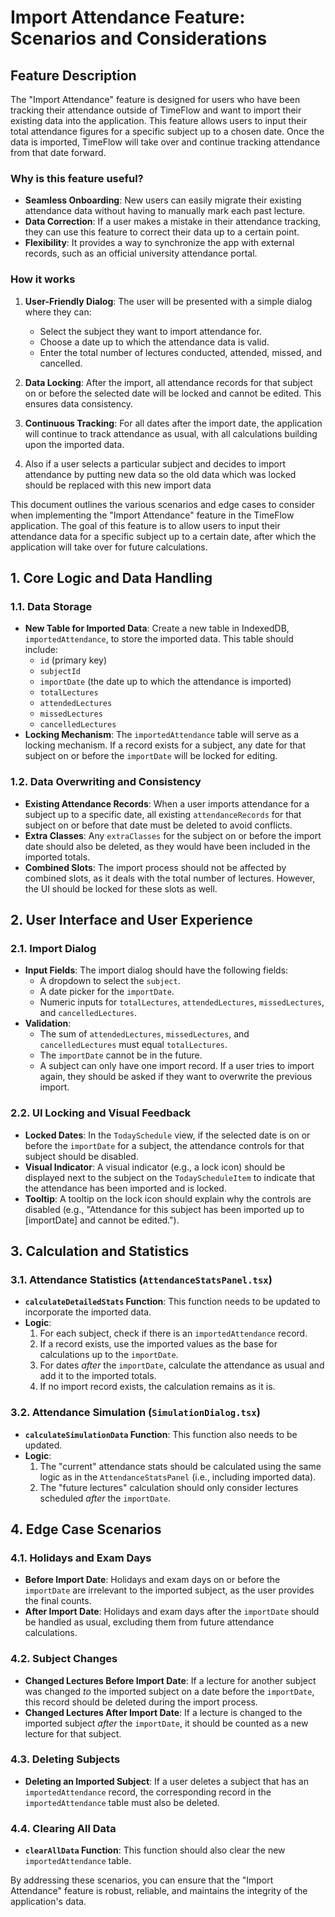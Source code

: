 # Import Attendance Feature: Scenarios and Considerations

## Feature Description

The "Import Attendance" feature is designed for users who have been tracking their attendance outside of TimeFlow and want to import their existing data into the application. This feature allows users to input their total attendance figures for a specific subject up to a chosen date. Once the data is imported, TimeFlow will take over and continue tracking attendance from that date forward.

### Why is this feature useful?

- **Seamless Onboarding**: New users can easily migrate their existing attendance data without having to manually mark each past lecture.
- **Data Correction**: If a user makes a mistake in their attendance tracking, they can use this feature to correct their data up to a certain point.
- **Flexibility**: It provides a way to synchronize the app with external records, such as an official university attendance portal.

### How it works

1.  **User-Friendly Dialog**: The user will be presented with a simple dialog where they can:

    - Select the subject they want to import attendance for.
    - Choose a date up to which the attendance data is valid.
    - Enter the total number of lectures conducted, attended, missed, and cancelled.

2.  **Data Locking**: After the import, all attendance records for that subject on or before the selected date will be locked and cannot be edited. This ensures data consistency.

3.  **Continuous Tracking**: For all dates after the import date, the application will continue to track attendance as usual, with all calculations building upon the imported data.

4.  Also if a user selects a particular subject and decides to import attendance by putting new data so the old data which was locked should be replaced with this new import data

This document outlines the various scenarios and edge cases to consider when implementing the "Import Attendance" feature in the TimeFlow application. The goal of this feature is to allow users to input their attendance data for a specific subject up to a certain date, after which the application will take over for future calculations.

## 1. Core Logic and Data Handling

### 1.1. Data Storage

- **New Table for Imported Data**: Create a new table in IndexedDB, `importedAttendance`, to store the imported data. This table should include:
  - `id` (primary key)
  - `subjectId`
  - `importDate` (the date up to which the attendance is imported)
  - `totalLectures`
  - `attendedLectures`
  - `missedLectures`
  - `cancelledLectures`
- **Locking Mechanism**: The `importedAttendance` table will serve as a locking mechanism. If a record exists for a subject, any date for that subject on or before the `importDate` will be locked for editing.

### 1.2. Data Overwriting and Consistency

- **Existing Attendance Records**: When a user imports attendance for a subject up to a specific date, all existing `attendanceRecords` for that subject on or before that date must be deleted to avoid conflicts.
- **Extra Classes**: Any `extraClasses` for the subject on or before the import date should also be deleted, as they would have been included in the imported totals.
- **Combined Slots**: The import process should not be affected by combined slots, as it deals with the total number of lectures. However, the UI should be locked for these slots as well.

## 2. User Interface and User Experience

### 2.1. Import Dialog

- **Input Fields**: The import dialog should have the following fields:
  - A dropdown to select the `subject`.
  - A date picker for the `importDate`.
  - Numeric inputs for `totalLectures`, `attendedLectures`, `missedLectures`, and `cancelledLectures`.
- **Validation**:
  - The sum of `attendedLectures`, `missedLectures`, and `cancelledLectures` must equal `totalLectures`.
  - The `importDate` cannot be in the future.
  - A subject can only have one import record. If a user tries to import again, they should be asked if they want to overwrite the previous import.

### 2.2. UI Locking and Visual Feedback

- **Locked Dates**: In the `TodaySchedule` view, if the selected date is on or before the `importDate` for a subject, the attendance controls for that subject should be disabled.
- **Visual Indicator**: A visual indicator (e.g., a lock icon) should be displayed next to the subject on the `TodayScheduleItem` to indicate that the attendance has been imported and is locked.
- **Tooltip**: A tooltip on the lock icon should explain why the controls are disabled (e.g., "Attendance for this subject has been imported up to [importDate] and cannot be edited.").

## 3. Calculation and Statistics

### 3.1. Attendance Statistics (`AttendanceStatsPanel.tsx`)

- **`calculateDetailedStats` Function**: This function needs to be updated to incorporate the imported data.
- **Logic**:
  1. For each subject, check if there is an `importedAttendance` record.
  2. If a record exists, use the imported values as the base for calculations up to the `importDate`.
  3. For dates _after_ the `importDate`, calculate the attendance as usual and add it to the imported totals.
  4. If no import record exists, the calculation remains as it is.

### 3.2. Attendance Simulation (`SimulationDialog.tsx`)

- **`calculateSimulationData` Function**: This function also needs to be updated.
- **Logic**:
  1. The "current" attendance stats should be calculated using the same logic as in the `AttendanceStatsPanel` (i.e., including imported data).
  2. The "future lectures" calculation should only consider lectures scheduled _after_ the `importDate`.

## 4. Edge Case Scenarios

### 4.1. Holidays and Exam Days

- **Before Import Date**: Holidays and exam days on or before the `importDate` are irrelevant to the imported subject, as the user provides the final counts.
- **After Import Date**: Holidays and exam days after the `importDate` should be handled as usual, excluding them from future attendance calculations.

### 4.2. Subject Changes

- **Changed Lectures Before Import Date**: If a lecture for another subject was changed _to_ the imported subject on a date before the `importDate`, this record should be deleted during the import process.
- **Changed Lectures After Import Date**: If a lecture is changed to the imported subject _after_ the `importDate`, it should be counted as a new lecture for that subject.

### 4.3. Deleting Subjects

- **Deleting an Imported Subject**: If a user deletes a subject that has an `importedAttendance` record, the corresponding record in the `importedAttendance` table must also be deleted.

### 4.4. Clearing All Data

- **`clearAllData` Function**: This function should also clear the new `importedAttendance` table.

By addressing these scenarios, you can ensure that the "Import Attendance" feature is robust, reliable, and maintains the integrity of the application's data.
